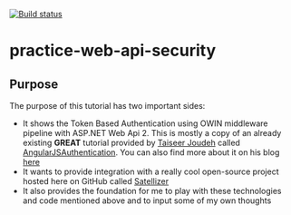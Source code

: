 [![Build status](https://ci.appveyor.com/api/projects/status/6d1wt5hjaag1qxbh?svg=true)](https://ci.appveyor.com/project/aoancea/practice-web-api-security)

# practice-web-api-security

## Purpose
The purpose of this tutorial has two important sides:
  * It shows the Token Based Authentication using OWIN middleware pipeline with ASP.NET Web Api 2. This is mostly a copy of an already existing **GREAT** tutorial provided by [Taiseer Joudeh](https://github.com/tjoudeh) called [AngularJSAuthentication](https://github.com/tjoudeh/AngularJSAuthentication). You can also find more about it on his blog [here](http://bitoftech.net/2014/06/01/token-based-authentication-asp-net-web-api-2-owin-asp-net-identity/)
  * It wants to provide integration with a really cool open-source project hosted here on GitHub called [Satellizer](https://github.com/sahat/satellizer)
  * It also provides the foundation for me to play with these technologies and code mentioned above and to input some of my own thoughts
